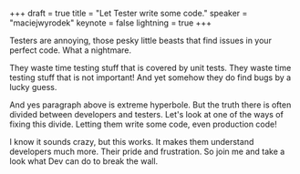 +++
draft = true
title = "Let Tester write some code."
speaker = "maciejwyrodek"
keynote = false
lightning = true
+++

Testers are annoying, those pesky little beasts that find issues in your perfect code. What a nightmare.

They waste time testing stuff that is covered by unit tests. They waste time testing stuff that is not important! And yet somehow they do find bugs by a lucky guess.

And yes paragraph above is extreme hyperbole. But the truth there is often divided between developers and testers. Let's look at one of the ways of fixing this divide. Letting them write some code, even production code! 

I know it sounds crazy, but this works. It makes them understand developers much more. Their pride and frustration. 
So join me and take a look what Dev can do to break the wall.